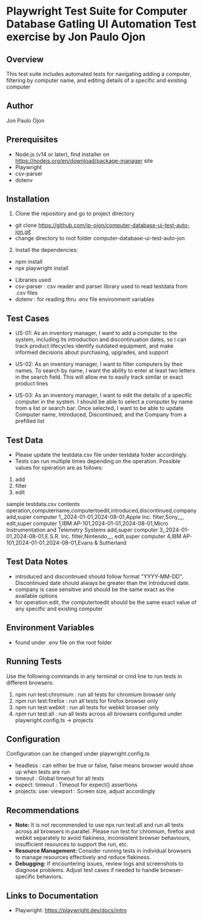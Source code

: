 # Playwright Test Suite for Computer Database Gatling UI Automation Test exercise by Jon Paulo Ojon
## Overview
This test suite includes automated tests for navigating adding a computer, filtering by computer name, and editing details of a specific and existing computer

## Author
Jon Paulo Ojon

## Prerequisites
* Node.js (v14 or later), find installer on https://nodejs.org/en/download/package-manager site
* Playwright
* csv-parser
* dotenv

## Installation
1. Clone the repository and go to project directory
- git clone https://github.com/jp-ojon/computer-database-ui-test-auto-jon.git
- change directory to root folder computer-database-ui-test-auto-jon

2. Install the dependencies:
- npm install 
- npx playwright install
* Libraries used
* csv-parser       : csv reader and parser library used to read testdata from .csv files
* dotenv           : for reading thru .env file environment variables

## Test Cases
- US-01: As an inventory manager, I want to add a computer to the system, including its introduction and discontinuation dates, so I can track product lifecycles identify outdated equipment, and make informed decisions about purchasing, upgrades, and support

- US-02: As an inventory manager, I want to filter computers by their names. To search by name, I want the ability to enter at least two letters in the search field. This will allow me to easily track similar or exact product lines

- US-03: As an inventory manager, I want to edit the details of a specific computer in the system. I should be able to select a computer by name from a list or search bar. Once selected, I want to be able to update Computer name, Introduced, Discontinued, and the Company from a prefilled list

## Test Data
- Please update the testdata.csv file under testdata folder accordingly. 
- Tests can run multiple times depending on the operation. Possible values for operation are as follows:
1. add
2. filter
3. edit

sample testdata.csv contents
operation,computername,computertoedit,introduced,discontinued,company
add,super computer 1,,2024-01-01,2024-08-01,Apple Inc.
filter,Sony,,,,
edit,super computer 1,IBM AP-101,2024-01-01,2024-08-01,Micro Instrumentation and Telemetry Systems
add,super computer 3,,2024-01-01,2024-08-01,E.S.R. Inc.
filter,Nintendo,,,,
edit,super computer 4,IBM AP-101,2024-01-01,2024-08-01,Evans & Sutherland

## Test Data Notes
- introduced and discontinued should follow format "YYYY-MM-DD". Discontinued date should always be greater than the Introduced date.
- company is case sensitive and should be the same exact as the available options
- for operation edit, the computertoedit should be the same exact value of any specific and existing computer

## Environment Variables
- found under .env file on the root folder

## Running Tests
Use the following commands in any terminal or cmd line to run tests in different browsers:
1. npm run test:chromium    : run all tests for chromium browser only
2. npm run test:firefox     : run all tests for firefox browser only
3. npm run test:webkit      : run all tests for webkit browser only
4. npm run test:all         : run all tests across all browsers configured under playwright.config.ts -> projects

## Configuration
Configuration can be changed under playwright.config.ts
- headless                  : can either be true or false, false means browser would show up when tests are run
- timeout                   : Global timeout for all tests
- expect: timeout           : Timeout for expect() assertions
- projects: use: viewport   : Screen size, adjust accordingly

## Recommendations
- **Note:** It is not recommended to use npx run test:all and run all tests across all browsers in parallel. Please run test for chromium, firefox and webkit separately to avoid flakiness, inconsistent browser behaviours, insufficient resources to support the run, etc.
- **Resource Management:** Consider running tests in individual browsers to manage resources effectively and reduce flakiness.
- **Debugging:** If encountering issues, review logs and screenshots to diagnose problems. Adjust test cases if needed to handle browser-specific behaviors.

## Links to Documentation
- Playwright: https://playwright.dev/docs/intro